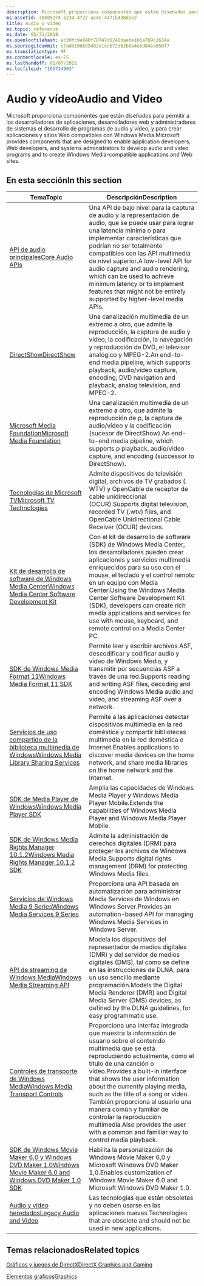 ```yaml
---
description: Microsoft proporciona componentes que están diseñados para permitir a los desarrolladores de aplicaciones, desarrolladores web y administradores de sistemas el desarrollo de programas de audio y vídeo, y para crear aplicaciones y sitios Web compatibles con Windows Media.
ms.assetid: 30595274-5234-4722-ac4e-4471b4d8dae2
title: Audio y vídeo
ms.topic: reference
ms.date: 05/31/2018
ms.openlocfilehash: ac20fc9e840f70747d6240baebe166a789c2634a
ms.sourcegitcommit: c7add10d695482e1ceb72d62b8a4ebd84ea050f7
ms.translationtype: MT
ms.contentlocale: es-ES
ms.lasthandoff: 01/07/2021
ms.locfileid: "105714903"
---
```

# <a name="audio-and-video"></a><span data-ttu-id="3ea82-103">Audio y vídeo</span><span class="sxs-lookup"><span data-stu-id="3ea82-103">Audio and Video</span></span>

<span data-ttu-id="3ea82-104">Microsoft proporciona componentes que están diseñados para permitir a los desarrolladores de aplicaciones, desarrolladores web y administradores de sistemas el desarrollo de programas de audio y vídeo, y para crear aplicaciones y sitios Web compatibles con Windows Media.</span><span class="sxs-lookup"><span data-stu-id="3ea82-104">Microsoft provides components that are designed to enable application developers, Web developers, and systems administrators to develop audio and video programs and to create Windows Media-compatible applications and Web sites.</span></span>

## <a name="in-this-section"></a><span data-ttu-id="3ea82-105">En esta sección</span><span class="sxs-lookup"><span data-stu-id="3ea82-105">In this section</span></span>



| <span data-ttu-id="3ea82-106">Tema</span><span class="sxs-lookup"><span data-stu-id="3ea82-106">Topic</span></span>                                                                                                              | <span data-ttu-id="3ea82-107">Descripción</span><span class="sxs-lookup"><span data-stu-id="3ea82-107">Description</span></span>                                                                                                                                                                                                                        |
|--------------------------------------------------------------------------------------------------------------------|------------------------------------------------------------------------------------------------------------------------------------------------------------------------------------------------------------------------------------|
| [<span data-ttu-id="3ea82-108">API de audio principales</span><span class="sxs-lookup"><span data-stu-id="3ea82-108">Core Audio APIs</span></span>](./coreaudio/core-audio-apis-in-windows-vista.md)<br/>                                           | <span data-ttu-id="3ea82-109">Una API de bajo nivel para la captura de audio y la representación de audio, que se puede usar para lograr una latencia mínima o para implementar características que podrían no ser totalmente compatibles con las API multimedia de nivel superior.</span><span class="sxs-lookup"><span data-stu-id="3ea82-109">A low-level API for audio capture and audio rendering, which can be used to achieve minimum latency or to implement features that might not be entirely supported by higher-level media APIs.</span></span><br/>                           |
| [<span data-ttu-id="3ea82-110">DirectShow</span><span class="sxs-lookup"><span data-stu-id="3ea82-110">DirectShow</span></span>](./directshow/directshow.md)<br/>                                                                          | <span data-ttu-id="3ea82-111">Una canalización multimedia de un extremo a otro, que admite la reproducción, la captura de audio y vídeo, la codificación, la navegación y reproducción de DVD, el televisor analógico y MPEG-2.</span><span class="sxs-lookup"><span data-stu-id="3ea82-111">An end-to-end media pipeline, which supports playback, audio/video capture, encoding, DVD navigation and playback, analog television, and MPEG-2.</span></span><br/>                                                                       |
| [<span data-ttu-id="3ea82-112">Microsoft Media Foundation</span><span class="sxs-lookup"><span data-stu-id="3ea82-112">Microsoft Media Foundation</span></span>](./medfound/microsoft-media-foundation-sdk.md)<br/>                                         | <span data-ttu-id="3ea82-113">Una canalización multimedia de un extremo a otro, que admite la reproducción de p, la captura de audio/vídeo y la codificación (sucesor de DirectShow).</span><span class="sxs-lookup"><span data-stu-id="3ea82-113">An end-to-end media pipeline, which supports p playback, audio/video capture, and encoding (successor to DirectShow).</span></span><br/>                                                                                                   |
| [<span data-ttu-id="3ea82-114">Tecnologías de Microsoft TV</span><span class="sxs-lookup"><span data-stu-id="3ea82-114">Microsoft TV Technologies</span></span>](/previous-versions/windows/desktop/mstv/microsoft-tv-technologies-portal)<br/>                                      | <span data-ttu-id="3ea82-115">Admite dispositivos de televisión digital, archivos de TV grabados (. WTV) y OpenCable de receptor de cable unidireccional (OCUR).</span><span class="sxs-lookup"><span data-stu-id="3ea82-115">Supports digital television, recorded TV (.wtv) files, and OpenCable Unidirectional Cable Receiver (OCUR) devices.</span></span><br/>                                                                                                      |
| <span data-ttu-id="3ea82-116">[Kit de desarrollo de software de Windows Media Center](/previous-versions/aa286546(v=msdn.10))</span><span class="sxs-lookup"><span data-stu-id="3ea82-116">[Windows Media Center Software Development Kit](/previous-versions/aa286546(v=msdn.10))</span></span><br/>                                          | <span data-ttu-id="3ea82-117">Con el kit de desarrollo de software (SDK) de Windows Media Center, los desarrolladores pueden crear aplicaciones y servicios multimedia enriquecidos para su uso con el mouse, el teclado y el control remoto en un equipo con Media Center.</span><span class="sxs-lookup"><span data-stu-id="3ea82-117">Using the Windows Media Center Software Development Kit (SDK), developers can create rich media applications and services for use with mouse, keyboard, and remote control on a Media Center PC.</span></span><br/>                        |
| [<span data-ttu-id="3ea82-118">SDK de Windows Media Format 11</span><span class="sxs-lookup"><span data-stu-id="3ea82-118">Windows Media Format 11 SDK</span></span>](./wmformat/windows-media-format-11-sdk.md)<br/>                                     | <span data-ttu-id="3ea82-119">Permite leer y escribir archivos ASF, descodificar y codificar audio y vídeo de Windows Media, y transmitir por secuencias ASF a través de una red.</span><span class="sxs-lookup"><span data-stu-id="3ea82-119">Supports reading and writing ASF files, decoding and encoding Windows Media audio and video, and streaming ASF over a network.</span></span><br/>                                                                                          |
| [<span data-ttu-id="3ea82-120">Servicios de uso compartido de la biblioteca multimedia de Windows</span><span class="sxs-lookup"><span data-stu-id="3ea82-120">Windows Media Library Sharing Services</span></span>](/previous-versions/windows/desktop/wmlss/windowsmedialibrarysharingservicesportal)<br/>                | <span data-ttu-id="3ea82-121">Permite a las aplicaciones detectar dispositivos multimedia en la red doméstica y compartir bibliotecas multimedia en la red doméstica e Internet.</span><span class="sxs-lookup"><span data-stu-id="3ea82-121">Enables applications to discover media devices on the home network, and share media libraries on the home network and the Internet.</span></span><br/>                                                                                     |
| [<span data-ttu-id="3ea82-122">SDK de Media Player de Windows</span><span class="sxs-lookup"><span data-stu-id="3ea82-122">Windows Media Player SDK</span></span>](./wmp/windows-media-player-sdk.md)<br/>                                                | <span data-ttu-id="3ea82-123">Amplía las capacidades de Windows Media Player y Windows Media Player Mobile.</span><span class="sxs-lookup"><span data-stu-id="3ea82-123">Extends the capabilities of Windows Media Player and Windows Media Player Mobile.</span></span><br/>                                                                                                                                       |
| <span data-ttu-id="3ea82-124">[SDK de Windows Media Rights Manager 10.1.2](/previous-versions//bb649422(v=vs.85))</span><span class="sxs-lookup"><span data-stu-id="3ea82-124">[Windows Media Rights Manager 10.1.2 SDK](/previous-versions//bb649422(v=vs.85))</span></span><br/> | <span data-ttu-id="3ea82-125">Admite la administración de derechos digitales (DRM) para proteger los archivos de Windows Media.</span><span class="sxs-lookup"><span data-stu-id="3ea82-125">Supports digital rights management (DRM) for protecting Windows Media files.</span></span><br/>                                                                                                                                            |
| <span data-ttu-id="3ea82-126">[Servicios de Windows Media 9 Series](/previous-versions/windows/desktop/dd873819(v=vs.85))</span><span class="sxs-lookup"><span data-stu-id="3ea82-126">[Windows Media Services 9 Series](/previous-versions/windows/desktop/dd873819(v=vs.85))</span></span><br/>                                 | <span data-ttu-id="3ea82-127">Proporciona una API basada en automatización para administrar Media Services de Windows en Windows Server.</span><span class="sxs-lookup"><span data-stu-id="3ea82-127">Provides an automation-based API for managing Windows Media Services in Windows Server.</span></span><br/>                                                                                                                                 |
| [<span data-ttu-id="3ea82-128">API de streaming de Windows Media</span><span class="sxs-lookup"><span data-stu-id="3ea82-128">Windows Media Streaming API</span></span>](./mediastreaming/media-streaming-api-portal.md)<br/>                                | <span data-ttu-id="3ea82-129">Modela los dispositivos del representador de medios digitales (DMR) y del servidor de medios digitales (DMS), tal como se define en las instrucciones de DLNA, para un uso sencillo mediante programación.</span><span class="sxs-lookup"><span data-stu-id="3ea82-129">Models the Digital Media Renderer (DMR) and Digital Media Server (DMS) devices, as defined by the DLNA guidelines, for easy programmatic use.</span></span><br/>                                                                           |
| [<span data-ttu-id="3ea82-130">Controles de transporte de Windows Media</span><span class="sxs-lookup"><span data-stu-id="3ea82-130">Windows Media Transport Controls</span></span>](/previous-versions/windows/desktop/mediatransport/media-transport-controls-portal)<br/>                      | <span data-ttu-id="3ea82-131">Proporciona una interfaz integrada que muestra la información de usuario sobre el contenido multimedia que se está reproduciendo actualmente, como el título de una canción o vídeo.</span><span class="sxs-lookup"><span data-stu-id="3ea82-131">Provides a built-in interface that shows the user information about the currently playing media, such as the title of a song or video.</span></span> <span data-ttu-id="3ea82-132">También proporciona al usuario una manera común y familiar de controlar la reproducción multimedia.</span><span class="sxs-lookup"><span data-stu-id="3ea82-132">Also provides the user with a common and familiar way to control media playback.</span></span><br/> |
| [<span data-ttu-id="3ea82-133">SDK de Windows Movie Maker 6,0 y Windows DVD Maker 1,0</span><span class="sxs-lookup"><span data-stu-id="3ea82-133">Windows Movie Maker 6.0 and Windows DVD Maker 1.0 SDK</span></span>](/previous-versions/windows/desktop/wmmdvdm/windows-movie-maker-6-0-and-windows-dvd-maker-1-0-sdk)<br/>     | <span data-ttu-id="3ea82-134">Habilita la personalización de Windows Movie Maker 6,0 y Microsoft Windows DVD Maker 1,0.</span><span class="sxs-lookup"><span data-stu-id="3ea82-134">Enables customization of Windows Movie Maker 6.0 and Microsoft Windows DVD Maker 1.0.</span></span><br/>                                                                                                                                   |
| [<span data-ttu-id="3ea82-135">Audio y vídeo heredados</span><span class="sxs-lookup"><span data-stu-id="3ea82-135">Legacy Audio and Video</span></span>](/windows-hardware/drivers/audio/legacy-audio-interfaces)<br/>                                                    | <span data-ttu-id="3ea82-136">Las tecnologías que están obsoletas y no deben usarse en las aplicaciones nuevas.</span><span class="sxs-lookup"><span data-stu-id="3ea82-136">Technologies that are obsolete and should not be used in new applications.</span></span><br/>                                                                                                                                              |



 

## <a name="related-topics"></a><span data-ttu-id="3ea82-137">Temas relacionados</span><span class="sxs-lookup"><span data-stu-id="3ea82-137">Related topics</span></span>

<dl> <dt>

[<span data-ttu-id="3ea82-138">Gráficos y juegos de DirectX</span><span class="sxs-lookup"><span data-stu-id="3ea82-138">DirectX Graphics and Gaming</span></span>](./directx.md)
</dt> <dt>

[<span data-ttu-id="3ea82-139">Elementos gráficos</span><span class="sxs-lookup"><span data-stu-id="3ea82-139">Graphics</span></span>](./graphics-and-multimedia.md)
</dt> </dl>

 

